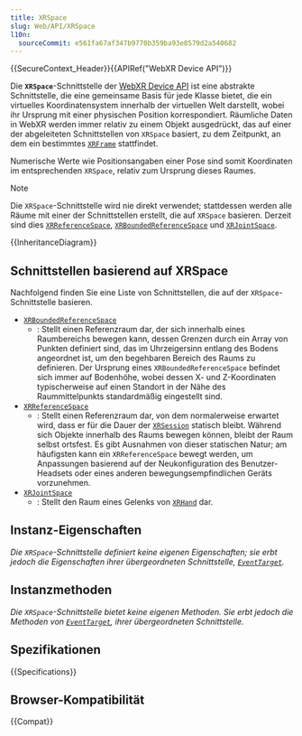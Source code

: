 ```yaml
---
title: XRSpace
slug: Web/API/XRSpace
l10n:
  sourceCommit: e561fa67af347b9770b359ba93e8579d2a540682
---
```


{{SecureContext_Header}}{{APIRef("WebXR Device API")}}

Die **`XRSpace`**-Schnittstelle der [WebXR Device API](/de/docs/Web/API/WebXR_Device_API) ist eine abstrakte Schnittstelle, die eine gemeinsame Basis für jede Klasse bietet, die ein virtuelles Koordinatensystem innerhalb der virtuellen Welt darstellt, wobei ihr Ursprung mit einer physischen Position korrespondiert. Räumliche Daten in WebXR werden immer relativ zu einem Objekt ausgedrückt, das auf einer der abgeleiteten Schnittstellen von `XRSpace` basiert, zu dem Zeitpunkt, an dem ein bestimmtes [`XRFrame`](/de/docs/Web/API/XRFrame) stattfindet.

Numerische Werte wie Positionsangaben einer Pose sind somit Koordinaten im entsprechenden `XRSpace`, relativ zum Ursprung dieses Raumes.

> [!NOTE]
> Die `XRSpace`-Schnittstelle wird nie direkt verwendet; stattdessen werden alle Räume mit einer der Schnittstellen erstellt, die auf `XRSpace` basieren. Derzeit sind dies [`XRReferenceSpace`](/de/docs/Web/API/XRReferenceSpace), [`XRBoundedReferenceSpace`](/de/docs/Web/API/XRBoundedReferenceSpace) und [`XRJointSpace`](/de/docs/Web/API/XRJointSpace).

{{InheritanceDiagram}}

## Schnittstellen basierend auf XRSpace

Nachfolgend finden Sie eine Liste von Schnittstellen, die auf der `XRSpace`-Schnittstelle basieren.

- [`XRBoundedReferenceSpace`](/de/docs/Web/API/XRBoundedReferenceSpace)
  - : Stellt einen Referenzraum dar, der sich innerhalb eines Raumbereichs bewegen kann, dessen Grenzen durch ein Array von Punkten definiert sind, das im Uhrzeigersinn entlang des Bodens angeordnet ist, um den begehbaren Bereich des Raums zu definieren. Der Ursprung eines `XRBoundedReferenceSpace` befindet sich immer auf Bodenhöhe, wobei dessen X- und Z-Koordinaten typischerweise auf einen Standort in der Nähe des Raummittelpunkts standardmäßig eingestellt sind.
- [`XRReferenceSpace`](/de/docs/Web/API/XRReferenceSpace)
  - : Stellt einen Referenzraum dar, von dem normalerweise erwartet wird, dass er für die Dauer der [`XRSession`](/de/docs/Web/API/XRSession) statisch bleibt. Während sich Objekte innerhalb des Raums bewegen können, bleibt der Raum selbst ortsfest. Es gibt Ausnahmen von dieser statischen Natur; am häufigsten kann ein `XRReferenceSpace` bewegt werden, um Anpassungen basierend auf der Neukonfiguration des Benutzer-Headsets oder eines anderen bewegungsempfindlichen Geräts vorzunehmen.
- [`XRJointSpace`](/de/docs/Web/API/XRJointSpace)
  - : Stellt den Raum eines Gelenks von [`XRHand`](/de/docs/Web/API/XRHand) dar.

## Instanz-Eigenschaften

_Die `XRSpace`-Schnittstelle definiert keine eigenen Eigenschaften; sie erbt jedoch die Eigenschaften ihrer übergeordneten Schnittstelle, [`EventTarget`](/de/docs/Web/API/EventTarget)._

## Instanzmethoden

_Die `XRSpace`-Schnittstelle bietet keine eigenen Methoden. Sie erbt jedoch die Methoden von [`EventTarget`](/de/docs/Web/API/EventTarget), ihrer übergeordneten Schnittstelle._

## Spezifikationen

{{Specifications}}

## Browser-Kompatibilität

{{Compat}}
